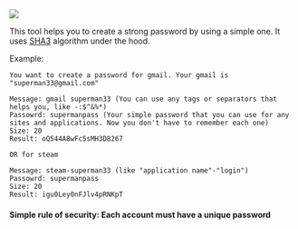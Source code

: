 <a href="https://yarikleto.github.io/Password-creator/dist/" target="_blank">
<img src="https://i.ibb.co/QKqzprq/Screenshot-2020-11-25-at-02-04-09.png"/>
</a>

<br>

This tool helps you to create a strong password by using a simple one.
It uses [SHA3](https://en.wikipedia.org/wiki/SHA-3) algorithm under the hood.

Example:
```
You want to create a password for gmail. Your gmail is "superman33@gmail.com"

Message: gmail superman33 (You can use any tags or separators that helps you, like -:$^&%*)
Passowrd: supermanpass (Your simple password that you can use for any sites and applications. Now you don't have to remember each one)
Size: 20
Result: oQ544A8wFc5sMH3D8267

OR for steam

Message: steam-superman33 (like "application name"-"login")
Passowrd: supermanpass
Size: 20
Result: igu0Ley0nFJlv4pRNKpT
```

#### Simple rule of security: Each account must have a unique password
